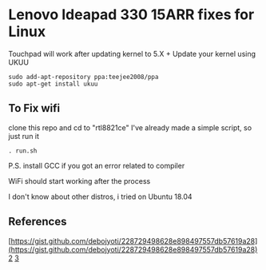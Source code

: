 # Lenovo Ideapad 330 15ARR fixes for Linux

Touchpad will work after updating kernel to 5.X + 
Update your kernel using UKUU
```
sudo add-apt-repository ppa:teejee2008/ppa
sudo apt-get install ukuu
```
## To Fix wifi
clone this repo and cd to "rtl8821ce"
I've already made a simple script, so just run it  
```
. run.sh
```
P.S. install GCC if you got an error related to compiler

WiFi should start working after the process

I don't know about other distros, i tried on Ubuntu 18.04

## References
[https://gist.github.com/debojyoti/228729498628e898497557db57619a28](https://gist.github.com/debojyoti/228729498628e898497557db57619a28)
[2](https://github.com/MSF-Jarvis/ideapad-330-linux)
[3](https://github.com/tomaspinho/rtl8821ce)
